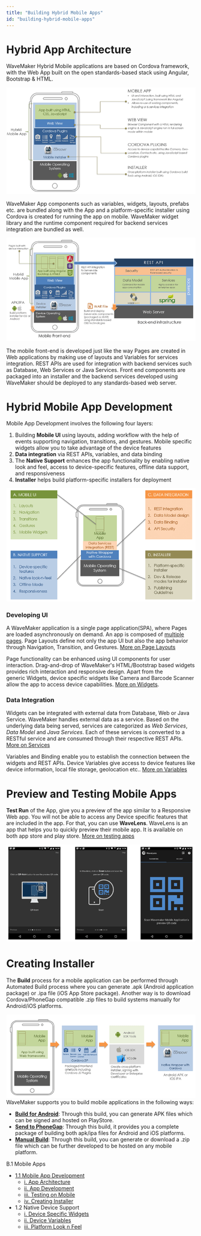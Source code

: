 ```yaml
---
title: "Building Hybrid Mobile Apps"
id: "building-hybrid-mobile-apps"
---
```


# Hybrid App Architecture

WaveMaker Hybrid Mobile applications are based on Cordova framework, with the Web App built on the open standards-based stack using Angular, Bootstrap & HTML.

[![](/learn/assets/Hybrid_App_Architecture.png)](/learn/assets/Hybrid_App_Architecture.png)

WaveMaker App components such as variables, widgets, layouts, prefabs etc. are bundled along with the App and a platform-specific installer using Cordova is created for running the app on mobile. WaveMaker widget library and the runtime component required for backend services integration are bundled as well.

[![](/learn/assets/Hybrid_App_Deployment_Architecture.png)](/learn/assets/Hybrid_App_Deployment_Architecture.png)

The mobile front-end is developed just like the way Pages are created in Web applications by making use of layouts and Variables for services integration. REST APIs are used for integration with backend services such as Database, Web Services or Java Services. Front end components are packaged into an installer and the backend services developed using WaveMaker should be deployed to any standards-based web server.

# Hybrid Mobile App Development

Mobile App Development involves the following four layers:

1. Building **Mobile UI** using layouts, adding workflow with the help of events supporting navigation, transitions, and gestures. Mobile specific widgets allow you to take advantage of the device features
2. **Data integration** via REST APIs, variables, and data binding
3. The **Native Support** enhances the app functionality by enabling native look and feel, access to device-specific features, offline data support, and responsiveness
4. **Installer** helps build platform-specific installers for deployment

[![](/learn/assets/Hybrid_App_Design.png)](/learn/assets/Hybrid_App_Design.png)

### Developing UI

A WaveMaker application is a single page application(SPA), where Pages are loaded asynchronously on demand. An app is composed of [multiple pages](/learn/app-development/ui-design/page-concepts/). Page Layouts define not only the app UI but also the app behavior through Navigation, Transition, and Gestures. [More on Page Layouts](/learn/hybrid-mobile/mobile-page-concepts/)

Page functionality can be enhanced using UI components for user interaction. Drag-and-drop of WaveMaker's HTML/Bootstrap based widgets provides rich interaction and responsive design. Apart from the generic Widgets, device specific widgets like Camera and Barcode Scanner allow the app to access device capabilities. [More on Widgets](/learn/app-development/widgets/ui-elements/#widget-basics).

### Data Integration

Widgets can be integrated with external data from Database, Web or Java Service. WaveMaker handles external data as a service. Based on the underlying data being served, services are categorized as _Web Services_, _Data Model_ and _Java Services_. Each of these services is converted to a RESTful service and are consumed through their respective REST APIs. [More on Services](/learn/app-development/services/creating-backend-services/)

Variables and Binding enable you to establish the connection between the widgets and REST APIs. Device Variables give access to device features like device information, local file storage, geolocation etc.. [More on Variables](/learn/app-development/variables/data-integration/)

# Preview and Testing Mobile Apps

**Test Run** of the App, give you a preview of the app similar to a Responsive Web app. You will not be able to access any Device specific features that are included in the app. For that, you can use **WaveLens**. WaveLens is an app that helps you to quickly preview their mobile app. It is available on both app store and play store. [More on testing apps](/learn/hybrid-mobile/test-run/)

[![](/learn/assets/Hybrid_App_WaveLens.png)](/learn/assets/Hybrid_App_WaveLens.png)

# Creating Installer

The **Build** process for a mobile application can be performed through Automated Build process where you can generate .apk (Android application package) or .ipa file (iOS App Store package). Another way is to download Cordova/PhoneGap compatible .zip files to build systems manually for Android/iOS platforms.

[![](/learn/assets/Hybrid_App_Installer.png)](/learn/assets/Hybrid_App_Installer.png) WaveMaker supports you to build mobile applications in the following ways:

- **[Build for Android](/learn/hybrid-mobile/mobile-build/#android-build)**: Through this build, you can generate APK files which can be signed and hosted on PlayStore.
- **[Send to PhoneGap](/learn/hybrid-mobile/mobile-build/#send-to-phonegap)**: Through this build, it provides you a complete package of building both apk/ipa files for Android and iOS platforms.
- **[Manual Build](/learn/hybrid-mobile/mobile-build/#cordova-build)**: Through this build, you can generate or download a .zip file which can be further developed to be hosted on any mobile platform.

B.1 Mobile Apps

- [1.1 Mobile App Development](#)
    - [i. App Architecture](#mobile-app-architecture)
    - [ii. App Development](#mobile-app-development)
    - [iii. Testing on Mobile](#testing-mobile)
    - [iv. Creating Installer](#creating-installer)
- 1.2 Native Device Support
    - [i. Device Specific Widgets](/learn/hybrid-mobile/native-device-support/#device-specific-widgets)
    - [ii. Device Variables](/learn/hybrid-mobile/native-device-support/#device-features-variables)
    - [iii. Platform Look n Feel](/learn/hybrid-mobile/native-device-support/#platform-support)
